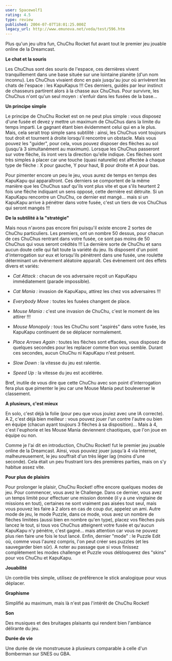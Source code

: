 ```yaml
---
user: Spacewolf1
rating: 4.5
type: review
published: 2004-07-07T18:01:25.000Z
legacy_url: http://www.emunova.net/veda/test/596.htm
---
```

Plus qu'un jeu ultra fun, ChuChu Rocket fut avant tout le premier jeu jouable online de la Dreamcast.  

  

**Le chat et la souris**  

Les ChuChus sont des souris de l'espace, ces dernières vivent tranquillement dans une base située sur une lointaine planète (d'un nom inconnu). Les ChuChus vivaient donc en paix jusqu'au jour où arrivèrent les chats de l'espace : les KapuKapus !!! Ces derniers, guidés par leur instinct de chasseurs partirent alors à la chasse aux ChuChus. Pour survivre, les ChuChus n'ont qu'un seul moyen : s'enfuir dans les fusées de la base...  

  

**Un principe simple**  

Le principe de ChuChu Rocket est on ne peut plus simple : vous disposez d'une fusée et devez y mettre un maximum de ChuChus dans la limite du temps imparti. Le gagnant étant bien évidemment celui qui en a le plus. Mais, cela serait trop simple sans subtilité : ainsi, les ChuChus vont toujours tout droit et tournent à droite lorsqu'il rencontre un obstacle. Mais vous pouvez les "guider", pour cela, vous pouvez disposer des flèches au sol (jusqu'à 3 simultanément au maximum). Lorsque les ChuChus passeront sur votre flèche, ils iront vers la direction qu'elle indique. Ces flèches sont très simples à placer car une touche (quasi naturelle) est affectée à chaque type de flèche : X pour gauche, Y pour haut, B pour droite et A pour bas.  

Pour pimenter encore un peu le jeu, vous aurez de temps en temps des KapuKapu qui apparaîtront. Ces derniers se comportent de la même manière que les ChuChus sauf qu'ils vont plus vite et que s'ils heurtent 2 fois une flèche indiquant un sens opposé, cette dernière est détruite. Si un KapuKapu rencontre un ChuChu, ce dernier est mangé... mais si un KapuKapu arrive à pénétrer dans votre fusée, c'est un tiers de vos ChuChus qui seront mangés !!!  

  

**De la subtilité à la "stratégie"**  

Mais nous n'avons pas encore fini puisqu'il existe encore 2 sortes de ChuChu particuliers. Les premiers, ont un nombre 50 dessus, pour chacun de ces ChuChus rentrant dans votre fusée, ce sont pas moins de 50 ChuChus qui vous seront crédités !!! La dernière sorte de ChuChu et sans aucun doute celle qui fait toute la variété du jeu. Ils disposent d'un point d'interrogation sur eux et lorsqu'ils pénètrent dans une fusée, une roulette déterminant un évènement aléatoire apparaît. Ces évènement ont des effets divers et variés:  


  

* _Cat Attack :_ chacun de vos adversaire reçoit un KapuKapu immédiatement (parade impossible).  

* _Cat Mania :_ invasion de KapuKapu, attirez les chez vos adversaires !!!  

* _Everybody Move :_ toutes les fusées changent de place.  

* _Mouse Mania :_ c'est une invasion de ChuChu, c'est le moment de les attirer !!!  

* _Mouse Monopoly :_ tous les ChuChu sont "aspirés" dans votre fusée, les KapuKapu continuent de se déplacer normalement.  

* _Place Arrows Again :_ toutes les flèches sont effacées, vous disposez de quelques secondes pour les replacer comme bon vous semble. Durant ces secondes, aucun ChuChu ni KapuKapu n'est présent.  

* _Slow Down :_ la vitesse du jeu est ralentie.  

* _Speed Up :_ la vitesse du jeu est accélérée.  

  

  

Bref, inutile de vous dire que cette ChuChu avec son point d'interrogation fera plus que pimenter le jeu car une Mouse Mania peut bouleverser le classement.  

  

**A plusieurs, c'est mieux**  

En solo, c'est déjà la folie (pour peu que vous jouiez avec une IA correcte). A 2, c'est déjà bien meilleur : vous pouvez jouer l'un contre l'autre ou bien en équipe (chacun ayant toujours 3 flèches à sa disposition)... Mais à 4, c'est l'euphorie et les Mouse Mania deviennent chaotiques, que l'on joue en équipe ou non.  

Comme je l'ai dit en introduction, ChuChu Rocket! fut le premier jeu jouable online de la Dreamcast. Ainsi, vous pouviez jouer jusqu'à 4 via Internet, malheureusement, le jeu souffrait d'un très léger lag (moins d'une seconde). Cela était un peu frustrant lors des premières parties, mais on s'y habitue assez vite.  

  

**Pour plus de plaisirs**  

Pour prolonger le plaisir, ChuChu Rocket! offre encore quelques modes de jeu. Pour commencer, vous avez le Challenge. Dans ce dernier, vous avez un temps limité pour effectuer une mission donnée (il y a une vingtaine de missions en tout), certaines ne sont vraiment pas aisées tout seul, mais vous pouvez les faire à 2 alors en cas de coup dur, appelez un ami. Autre mode de jeu, le mode Puzzle, dans ce mode, vous avez un nombre de flèches limitées (aussi bien en nombre qu'en type), placez vos flèches puis lancez le tout, si tous vos ChuChus atteignent votre fusée et qu'aucun KapuKapu n'y pénètre, c'est gagné... mais attention car vous ne pouvez plus rien faire une fois le tout lancé. Enfin, dernier "mode" : le Puzzle Edit où, comme vous l'aurez compris, l'on peut créer ses puzzles (et les sauvegarder bien sûr). A noter au passage que si vous finissez complètement les modes challenge et Puzzle vous débloquerez des "skins" pour vos ChuChu et KapuKapu.  

  

  

**Jouabilité**  

Un contrôle très simple, utilisez de préférence le stick analogique pour vous déplacer.  

**Graphisme**  

Simplifié au maximum, mais là n'est pas l'intérêt de ChuChu Rocket!  

**Son**  

Des musiques et des bruitages plaisants qui rendent bien l'ambiance délirante du jeu.  

**Durée de vie**  

Une durée de vie monstrueuse à plusieurs comparable à celle d'un Bomberman sur SNES ou GBA.